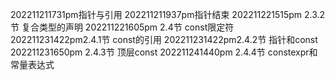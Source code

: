 202211211731pm指针与引用
202211211937pm指针结束
202211221515pm 2.3.2节 复合类型的声明
202211221605pm 2.4节 const限定符
202211231422pm2.4.1节 const的引用
202211231422pm2.4.2节 指针和const
202211231650pm 2.4.3节 顶层const
202211241440pm 2.4.4节 constexpr和常量表达式
